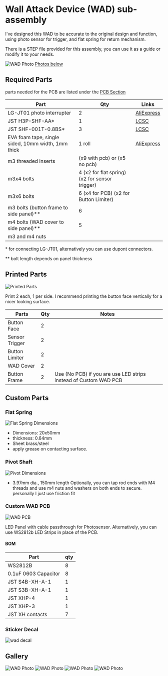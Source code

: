 # Wall Attack Device (WAD) sub-assembly

I've designed this WAD to be accurate to the original design and function, using photo sensor for trigger, and flat spring for return mechanism.

There is a STEP file provided for this assembly, you can use it as a guide or modify it to your needs.

![WAD Photo](Images\WAD-Assy.png)
[Photos below](#gallery)

## Required Parts

parts needed for the PCB are listed under the [PCB Section](#custom-wad-pcb)

| Part                                               | Qty                                            | Links                                                                        |
| -------------------------------------------------- | ---------------------------------------------- | ---------------------------------------------------------------------------- |
| LG-JT01 photo interrupter                          | 2                                              | [AliExpress](https://www.aliexpress.com/item/33015487463.html)               |
| JST H3P-SHF-AA\*                                   | 1                                              | [LCSC](https://www.lcsc.com/product-detail/_JST-Sales-America-_C495211.html) |
| JST SHF-001T-0.8BS\*                               | 3                                              | [LCSC](https://www.lcsc.com/product-detail/_JST-Sales-America-_C141769.html) |
| EVA foam tape, single sided, 10mm width, 1mm thick | 1 roll                                         | [AliExpress](https://www.aliexpress.com/item/1005001829983926.html)          |
| m3 threaded inserts                                | (x9 with pcb) or (x5 no pcb)                   |                                                                              |
| m3x4 bolts                                         | 4 (x2 for flat spring) (x2 for sensor trigger) |                                                                              |
| m3x6 bolts                                         | 6 (x4 for PCB) (x2 for Button Limiter)         |                                                                              |
| m3 bolts (button frame to side panel)\*\*          | 6                                              |                                                                              |
| m4 bolts (WAD cover to side panel)\*\*             | 5                                              |                                                                              |
| m3 and m4 nuts                                     |                                                |                                                                              |

\* for connecting LG-JT01, alternatively you can use dupont connectors.

\*\* bolt length depends on panel thickness

## Printed Parts

![Printed Parts](Images\Printed-parts.png)

Print 2 each, 1 per side. I recommend printing the button face vertically for a nicer looking surface.

| Parts          | Qty | Notes                                                            |
| -------------- | --- | ---------------------------------------------------------------- |
| Button Face    | 2   |                                                                  |
| Sensor Trigger | 2   |                                                                  |
| Button Limiter | 2   |                                                                  |
| WAD Cover      | 2   |                                                                  |
| Button Frame   | 2   | Use (No PCB) if you are use LED strips instead of Custom WAD PCB |

## Custom Parts

### Flat Spring

![Flat Spring Dimensions](Images/Spring%20Dimensions.png?raw=true)

- Dimensions: 20x50mm
- thickness: 0.64mm
- Sheet brass/steel
- apply grease on contacting surface.

### Pivot Shaft

![Pivot Dimensions](Images\pivot-rod.png?raw=true)

- 3.97mm dia., 150mm length
  Optionally, you can tap rod ends with M4 threads and use m4 nuts and washers on both ends to secure. personally I just use friction fit

### Custom WAD PCB

![WAD PCB](Images\WAD-PCB.png?raw=true)

LED Panel with cable passthrough for Photosensor. Alternatively, you can use WS2812b LED Strips in place of the PCB.

#### BOM

| Part                 | qty |
| -------------------- | --- |
| WS2812B              | 8   |
| 0.1uF 0603 Capacitor | 8   |
| JST S4B-XH-A-1       | 1   |
| JST S3B-XH-A-1       | 1   |
| JST XHP-4            | 1   |
| JST XHP-3            | 1   |
| JST XH contacts      | 7   |

### Sticker Decal

![wad decal](Decal\WAD-decal.png)

## Gallery

![WAD Photo](Images\WAD%201.JPG)
![WAD Photo](Images\WAD%202.JPG)
![WAD Photo](Images\WAD%203.JPG)
![WAD Photo](Images\WAD%204.JPG)
